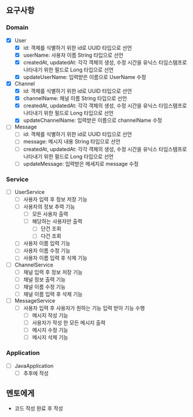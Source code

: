 ## 요구사항

### Domain

- [x] User
    - [x] id: 객체를 식별하기 위한 id로 UUID 타입으로 선언
    - [x] userName: 사용자 이름 String 타입으로 선언
    - [x] createdAt, updatedAt: 각각 객체의 생성, 수정 시간을 유닉스 타임스탬프로 나타내기 위한 필드로 Long 타입으로 선언
    - [x] updateUserName: 입력받은 이름으로 UserName 수정
- [x] Channel
    - [x] id: 객체를 식별하기 위한 id로 UUID 타입으로 선언
    - [x] channelName: 채널 이름 String 타입으로 선언
    - [x] createdAt, updatedAt: 각각 객체의 생성, 수정 시간을 유닉스 타임스탬프로 나타내기 위한 필드로 Long 타입으로 선언
    - [x] updateChannelName: 입력받은 이름으로 channelName 수정
- [ ] Message
    - [ ] id: 객체를 식별하기 위한 id로 UUID 타입으로 선언
    - [ ] message: 메시지 내용 String 타입으로 선언
    - [ ] createdAt, updatedAt: 각각 객체의 생성, 수정 시간을 유닉스 타임스탬프로 나타내기 위한 필드로 Long 타입으로 선언
    - [ ] updateMessage: 입력받은 메세지로 message 수정

### Service

- [ ] UserService
    - [ ] 사용자 입력 후 정보 저장 기능
    - [ ] 사용자의 정보 추력 기능
        - [ ] 모든 사용자 출력
        - [ ] 해당하는 사용자만 출력
            - [ ] 단건 조회
            - [ ] 다건 조회
    - [ ] 사용자 이름 입력 기능
    - [ ] 사용자 이름 수정 기능
    - [ ] 사용자 이름 입력 후 삭제 기능

- [ ] ChannelService
    - [ ] 채널 입력 후 정보 저장 기능
    - [ ] 채널 정보 출력 기능
    - [ ] 채널 이름 수정 기능
    - [ ] 채널 이름 입력 후 삭제 기능

- [ ] MessageService
    - [ ] 사용자 입력 후 사용자가 원하는 기능 입력 받아 기능 수행
        - [ ] 메시지 작성 기능
        - [ ] 사용자가 작성 한 모든 메시지 출력
        - [ ] 메시지 수정 기능
        - [ ] 메시지 삭제 기능

### Application

- [ ] JavaApplication
    -  [ ] 추후에 작성

## 멘토에게

- 코드 작성 완료 후 작성